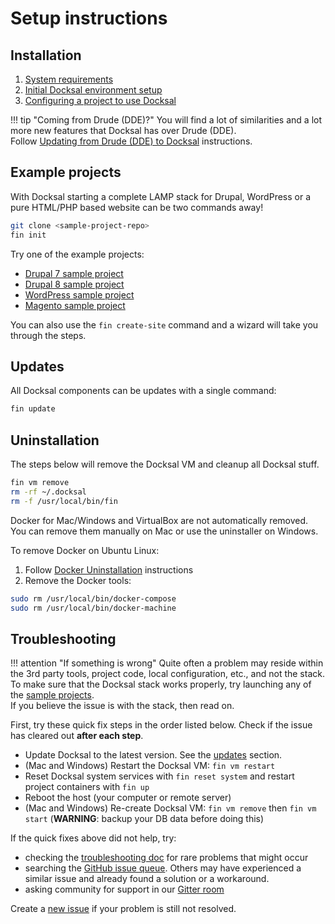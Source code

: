 # Setup instructions

<a name="install"></a>
## Installation

1. [System requirements](../getting-started/system-requirements.md)
2. [Initial Docksal environment setup](../getting-started/env-setup.md)
3. [Configuring a project to use Docksal](../getting-started/project-setup.md)

!!! tip "Coming from Drude (DDE)?"
    You will find a lot of similarities and a lot more new features that Docksal has over Drude (DDE).  
    Follow [Updating from Drude (DDE) to Docksal](../getting-started/update-dde.md) instructions. 


<a name="examples"></a>
## Example projects

With Docksal starting a complete LAMP stack for Drupal, WordPress or a pure HTML/PHP based website can be two commands away!

```bash
git clone <sample-project-repo>
fin init
```

Try one of the example projects:

- [Drupal 7 sample project](https://github.com/docksal/drupal7)  
- [Drupal 8 sample project](https://github.com/docksal/drupal8)  
- [WordPress sample project](https://github.com/docksal/wordpress)
- [Magento sample project](https://github.com/docksal/magento)


You can also use the `fin create-site` command and a wizard will take you through the steps.


<a name="updates"></a>
## Updates

All Docksal components can be updates with a single command:

```bash
fin update
```


<a name="uninstall"></a>
## Uninstallation

The steps below will remove the Docksal VM and cleanup all Docksal stuff.

```bash
fin vm remove
rm -rf ~/.docksal
rm -f /usr/local/bin/fin
```

Docker for Mac/Windows and VirtualBox are not automatically removed. You can remove them manually on Mac or use the uninstaller on Windows.

To remove Docker on Ubuntu Linux:

1. Follow [Docker Uninstallation](https://docs.docker.com/engine/installation/linux/ubuntulinux/#/uninstallation) instructions
2. Remove the Docker tools:

```bash
sudo rm /usr/local/bin/docker-compose
sudo rm /usr/local/bin/docker-machine
```


<a name="troubleshoting"></a>
## Troubleshooting

!!! attention "If something is wrong" 
    Quite often a problem may reside within the 3rd party tools, project code, local configuration, etc., and not the stack.  
    To make sure that the Docksal stack works properly, try launching any of the [sample projects](#examples).  
    If you believe the issue is with the stack, then read on.

First, try these quick fix steps in the order listed below. Check if the issue has cleared out **after each step**.

- Update Docksal to the latest version. See the [updates](#updates) section.
- (Mac and Windows) Restart the Docksal VM: `fin vm restart`
- Reset Docksal system services with `fin reset system` and restart project containers with `fin up`
- Reboot the host (your computer or remote server)
- (Mac and Windows) Re-create Docksal VM: `fin vm remove` then `fin vm start` (**WARNING**: backup your DB data before doing this)

If the quick fixes above did not help, try:

- checking the [troubleshooting doc](../troubleshooting.md) for rare problems that might occur
- searching the [GitHub issue queue](https://github.com/docksal/docksal/issues). Others may have experienced a similar issue and already found a solution or a workaround.
- asking community for support in our [Gitter room](https://gitter.im/docksal/community-support)

Create a [new issue](https://github.com/docksal/docksal/issues/new) if your problem is still not resolved.
